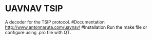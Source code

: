 # UAVNAV TSIP
A decoder for the TSIP protocol.
#Documentation
http://www.antonnaruta.com/uavnav/
#Installation
Run the make file or configure using .pro file with QT.
